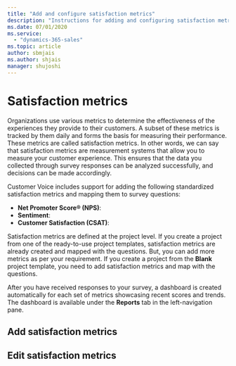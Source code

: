 ```yaml
---
title: "Add and configure satisfaction metrics"
description: "Instructions for adding and configuring satisfaction metrics"
ms.date: 07/01/2020
ms.service:
  - "dynamics-365-sales"
ms.topic: article
author: sbmjais
ms.author: shjais
manager: shujoshi
---
```


# Satisfaction metrics

Organizations use various metrics to determine the effectiveness of the experiences they provide to their customers. A subset of these metrics is tracked by them daily and forms the basis for measuring their performance. These metrics are called satisfaction metrics. In other words, we can say that satisfaction metrics are measurement systems that allow you to measure your customer experience. This ensures that the data you collected through survey responses can be analyzed successfully, and decisions can be made accordingly.

Customer Voice includes support for adding the following standardized satisfaction metrics and mapping them to survey questions:

- **Net Promoter Score® (NPS)**:
- **Sentiment**:
- **Customer Satisfaction (CSAT)**:

Satisfaction metrics are defined at the project level. If you create a project from one of the ready-to-use project templates, satisfaction metrics are already created and mapped with the questions. But, you can add more metrics as per your requirement. If you create a project from the **Blank** project template, you need to add satisfaction metrics and map with the questions.

After you have received responses to your survey, a dashboard is created automatically for each set of metrics showcasing recent scores and trends. The dashboard is available under the **Reports** tab in the left-navigation pane.

## Add satisfaction metrics

## Edit satisfaction metrics